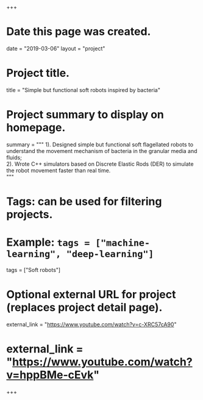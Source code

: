+++
# Date this page was created.
date = "2019-03-06"
layout = "project"

# Project title.
title = "Simple but functional soft robots inspired by bacteria"

# Project summary to display on homepage.
summary = """
1). Designed simple but functional soft flagellated robots to understand the movement mechanism of bacteria in the granular media and fluids;  
2). Wrote C++ simulators based on Discrete Elastic Rods (DER) to simulate the robot movement faster than real time.<br>
"""

# Tags: can be used for filtering projects.
# Example: `tags = ["machine-learning", "deep-learning"]`
tags = ["Soft robots"]

# Optional external URL for project (replaces project detail page).
external_link = "https://www.youtube.com/watch?v=c-XRC57cA90"   
# external_link = "https://www.youtube.com/watch?v=hppBMe-cEvk"
+++
